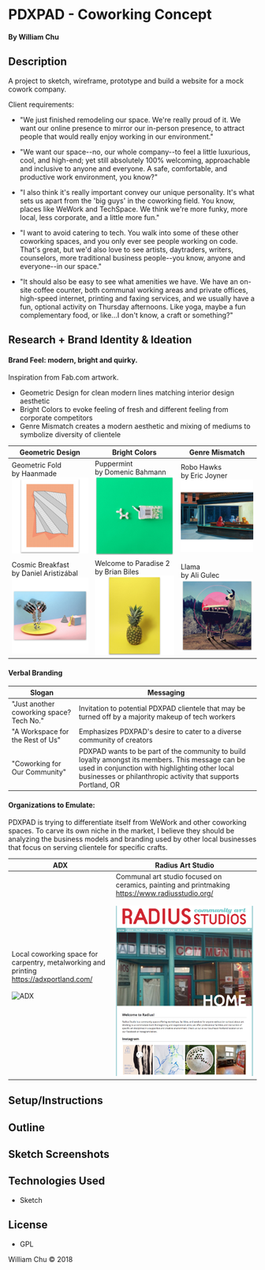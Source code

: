 # PDXPAD - Coworking Concept

#### By William Chu

## Description

A project to sketch, wireframe, prototype and build a website for a mock cowork company.

Client requirements:

* "We just finished remodeling our space. We're really proud of it. We want our online presence to mirror our in-person presence, to attract people that would really enjoy working in our environment."

* "We want our space--no, our whole company--to feel a little luxurious, cool, and high-end; yet still absolutely 100% welcoming, approachable and inclusive to anyone and everyone. A safe, comfortable, and productive work environment, you know?"

* "I also think it's really important convey our unique personality. It's what sets us apart from the 'big guys' in the coworking field. You know, places like WeWork and TechSpace. We think we're more funky, more local, less corporate, and a little more fun."

* "I want to avoid catering to tech. You walk into some of these other coworking spaces, and you only ever see people working on code. That's great, but we'd also love to see artists, daytraders, writers, counselors, more traditional business people--you know, anyone and everyone--in our space."

* "It should also be easy to see what amenities we have. We have an on-site coffee counter, both communal working areas and private offices, high-speed internet, printing and faxing services, and we usually have a fun, optional activity on Thursday afternoons. Like yoga, maybe a fun complementary food, or like...I don't know, a craft or something?"

## Research + Brand Identity & Ideation

#### Brand Feel: modern, bright and quirky.
Inspiration from Fab.com artwork.
  * Geometric Design for clean modern lines matching interior design aesthetic
  * Bright Colors to evoke feeling of fresh and different feeling from corporate competitors
  * Genre Mismatch creates a modern aesthetic and mixing of mediums to symbolize diversity of clientele

| Geometric Design | Bright Colors | Genre Mismatch |
| ---------------- | ------------- | -------------- |
| Geometric Fold<br>by Haanmade![Geometric Fold by Haanmade](https://github.com/william-chu/epicodus-week12/blob/master/Inspiration/GeometricFold.png?raw=true) | Puppermint<br>by Domenic Bahmann ![Puppermint by Domenic Bahmann](https://github.com/william-chu/epicodus-week12/blob/master/Inspiration/Puppermint.png?raw=true) | Robo Hawks<br>by Eric Joyner ![Robo Hawks by Eric Joyner](https://github.com/william-chu/epicodus-week12/blob/master/Inspiration/RoboHawks.png?raw=true)|
| Cosmic Breakfast<br>by Daniel Aristizábal ![Cosmic Breakfast by Daniel Aristizábal](https://github.com/william-chu/epicodus-week12/blob/master/Inspiration/CosmicBreakfast.png?raw=true) | Welcome to Paradise 2<br>by Brian Biles ![Welcome to Paradise 2 by Brian Biles](https://github.com/william-chu/epicodus-week12/blob/master/Inspiration/WelcometoParadise2.png?raw=true) | Llama<br>by Ali Gulec ![Llama by Ali Gulec](https://github.com/william-chu/epicodus-week12/blob/master/Inspiration/Llama.png?raw=true) |

#### Verbal Branding

| Slogan | Messaging |
| ------ | ------- |
| "Just another coworking space? Tech No." | Invitation to potential PDXPAD clientele that may be turned off by a majority makeup of tech workers |
| "A Workspace for the Rest of Us" | Emphasizes PDXPAD's desire to cater to a diverse community of creators |
| "Coworking for Our Community" | PDXPAD wants to be part of the community to build loyalty amongst its members. This message can be used in conjunction with highlighting other local businesses or philanthropic activity that supports Portland, OR |

#### Organizations to Emulate:

PDXPAD is trying to differentiate itself from WeWork and other coworking spaces. To carve its own niche in the market, I believe they should be analyzing the business models and branding used by other local businesses that focus on serving clientele for specific crafts.

| ADX | Radius Art Studio |
| --- | ----------------- |
| Local coworking space for carpentry, metalworking and printing<br>https://adxportland.com/<br><br> ![ADX](https://github.com/william-chu/epicodus-week12/blob/master/Inspiration/ADX.png?raw=true) | Communal art studio focused on ceramics, painting and printmaking<br>https://www.radiusstudio.org/<br><br> ![Radius Art Studio](https://github.com/william-chu/epicodus-week12/blob/master/Inspiration/RadiusArtStudio.png?raw=true) |

## Setup/Instructions

## Outline

## Sketch Screenshots

## Technologies Used

* Sketch

## License

* GPL

William Chu © 2018
